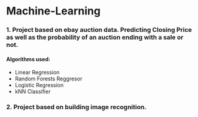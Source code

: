 # Machine-Learning
### 1. Project based on ebay auction data. Predicting Closing Price as well as the probability of an auction ending with a sale or not.
#### Algorithms used:
-  Linear Regression
-  Random Forests Reggresor
-  Logistic Regression
-  kNN Classifier

### 2. Project based on building image recognition.
